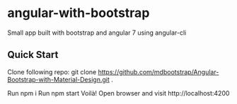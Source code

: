 # angular-with-bootstrap
Small app built with bootstrap and angular 7 using angular-cli


## Quick Start ##

Clone following repo:
git clone https://github.com/mdbootstrap/Angular-Bootstrap-with-Material-Design.git .

Run npm i
Run npm start
Voilà! Open browser and visit http://localhost:4200




